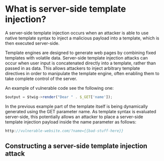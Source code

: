 # What is server-side template injection?

A server-side template injection occurs when an attacker is able to use native template syntax to inject a malicious payload into a template, which is then executed server-side.

Template engines are designed to generate web pages by combining fixed templates with volatile data. Server-side template injection attacks can occur when user input is concatenated directly into a template, rather than passed in as data. This allows attackers to inject arbitrary template directives in order to manipulate the template engine, often enabling them to take complete control of the server.

An example of vulnerable code see the following one:
```javascript
$output = $twig->render("Dear " . $_GET['name']);
```
In the previous example part of the template itself is being dynamically generated using the GET parameter name. As template syntax is evaluated server-side, this potentially allows an attacker to place a server-side template injection payload inside the name parameter as follows:
```javascript
http://vulnerable-website.com/?name={{bad-stuff-here}}
```

## Constructing a server-side template injection attack
